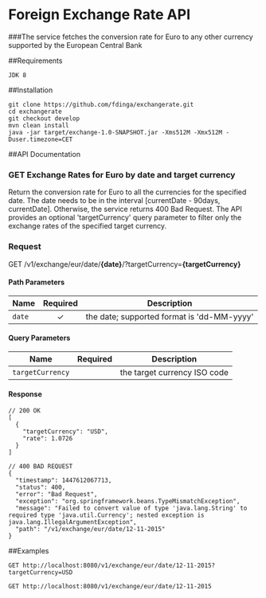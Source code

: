 # Foreign Exchange Rate API

###The service fetches the conversion rate for Euro to any other currency supported by the European Central Bank

##Requirements
```
JDK 8
```

##Installation

```
git clone https://github.com/fdinga/exchangerate.git
cd exchangerate
git checkout develop
mvn clean install
java -jar target/exchange-1.0-SNAPSHOT.jar -Xms512M -Xmx512M -Duser.timezone=CET
```

##API Documentation

### GET Exchange Rates for Euro by date and target currency

Return the conversion rate for Euro to all the currencies for the specified date.
The date needs to be in the interval [currentDate - 90days, currentDate]. Otherwise, the service returns 400 Bad Request.
The API provides an optional 'targetCurrency' query parameter to filter only the exchange rates of the specified target currency.

### Request
GET /v1/exchange/eur/date/<b>{date}</b>/?targetCurrency=<b>{targetCurrency}</b>

#### Path Parameters

| Name                 | Required | Description                                                   |
| -------------------- |:--------:| ------------------------------------------------------------- |
| `date`               | ✓        | the date; supported format is 'dd-MM-yyyy'                    |


#### Query Parameters

| Name                 | Required | Description                                                   |
| -------------------- |:--------:| ------------------------------------------------------------- |
| `targetCurrency`     |          | the target currency ISO code                                  |

#### Response

```
// 200 OK
[
  {
    "targetCurrency": "USD",
    "rate": 1.0726
  }
]

// 400 BAD REQUEST
{
  "timestamp": 1447612067713,
  "status": 400,
  "error": "Bad Request",
  "exception": "org.springframework.beans.TypeMismatchException",
  "message": "Failed to convert value of type 'java.lang.String' to required type 'java.util.Currency'; nested exception is java.lang.IllegalArgumentException",
  "path": "/v1/exchange/eur/date/12-11-2015"
}
```

##Examples

```
GET http://localhost:8080/v1/exchange/eur/date/12-11-2015?targetCurrency=USD

GET http://localhost:8080/v1/exchange/eur/date/12-11-2015
```





